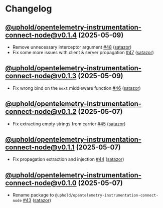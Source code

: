 # Changelog

## [@uphold/opentelemetry-instrumentation-connect-node@v0.1.4](https://github.com/uphold/opentelemetry-js-contrib/releases/tag/@uphold/opentelemetry-instrumentation-connect-node@v0.1.4) (2025-05-09)

- Remove unnecessary interceptor argument [\#48](https://github.com/uphold/opentelemetry-js-contrib/pull/48) ([satazor](https://github.com/satazor))
- Fix some more issues with client & server propagation [\#47](https://github.com/uphold/opentelemetry-js-contrib/pull/47) ([satazor](https://github.com/satazor))

## [@uphold/opentelemetry-instrumentation-connect-node@v0.1.3](https://github.com/uphold/opentelemetry-js-contrib/releases/tag/@uphold/opentelemetry-instrumentation-connect-node@v0.1.3) (2025-05-09)

- Fix wrong bind on the `next` middleware function [\#46](https://github.com/uphold/opentelemetry-js-contrib/pull/46) ([satazor](https://github.com/satazor))

## [@uphold/opentelemetry-instrumentation-connect-node@v0.1.2](https://github.com/uphold/opentelemetry-js-contrib/releases/tag/@uphold/opentelemetry-instrumentation-connect-node@v0.1.2) (2025-05-07)

- Fix extracting empty strings from carrier [\#45](https://github.com/uphold/opentelemetry-js-contrib/pull/45) ([satazor](https://github.com/satazor))

## [@uphold/opentelemetry-instrumentation-connect-node@v0.1.1](https://github.com/uphold/opentelemetry-js-contrib/releases/tag/@uphold/opentelemetry-instrumentation-connect-node@v0.1.1) (2025-05-07)

- Fix propagation extraction and injection [\#44](https://github.com/uphold/opentelemetry-js-contrib/pull/44) ([satazor](https://github.com/satazor))

## [@uphold/opentelemetry-instrumentation-connect-node@v0.1.0](https://github.com/uphold/opentelemetry-js-contrib/releases/tag/@uphold/opentelemetry-instrumentation-connect-node@v0.1.0) (2025-05-07)

- Rename package to `@uphold/opentelemetry-instrumentation-connect-node` [\#43](https://github.com/uphold/opentelemetry-js-contrib/pull/43) ([satazor](https://github.com/satazor))
